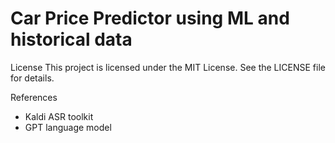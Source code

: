# Car Price Predictor using ML and historical data

License
This project is licensed under the MIT License. See the LICENSE file for details.

References

* Kaldi ASR toolkit
* GPT language model
